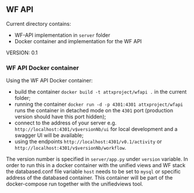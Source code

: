 ## WF API

Current directory contains:
* WF-API implementation in `server` folder
* Docker container and implementation for the WF API

VERSION: 0.1

### WF API Docker container

Using the WF API Docker container:
* build the container `docker build -t attxproject/wfapi .` in the current folder;
* running the container `docker run -d -p 4301:4301 attxproject/wfapi` runs the container in detached mode on the `4301` port (production version should have this port hidden);
* connect to the address of your server e.g. `http://localhost:4301/v$versionNb/ui` for local development and a swagger UI will be available;
* using the endpoints `http://localhost:4301/v0.1/activity` or `http://localhost:4301/v$versionNb/workflow`.

The version number is specified in `server/app.py` under `version` variable.
In order to run this in a docker container with the unified views and WF stack the databased.conf file variable `host` needs to be set to `mysql` or specific address of the databased container.
This container will be part of the docker-compose run together with the unifiedviews tool.
